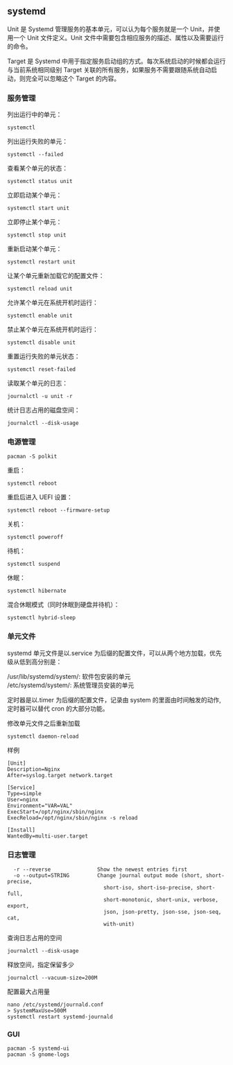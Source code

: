 ## systemd

Unit 是 Systemd 管理服务的基本单元，可以认为每个服务就是一个 Unit，并使用一个 Unit 文件定义。Unit 文件中需要包含相应服务的描述、属性以及需要运行的命令。

Target 是 Systemd 中用于指定服务启动组的方式。每次系统启动的时候都会运行与当前系统相同级别 Target 关联的所有服务，如果服务不需要跟随系统自动启动，则完全可以忽略这个 Target 的内容。

### 服务管理

列出运行中的单元：

```
systemctl
```

列出运行失败的单元：

```
systemctl --failed
```

查看某个单元的状态：

```
systemctl status unit
```

立即启动某个单元：

```
systemctl start unit
```

立即停止某个单元：

```
systemctl stop unit
```

重新启动某个单元：

```
systemctl restart unit
```

让某个单元重新加载它的配置文件：

```
systemctl reload unit
```

允许某个单元在系统开机时运行：

```
systemctl enable unit
```

禁止某个单元在系统开机时运行：

```
systemctl disable unit
```

重置运行失败的单元状态：

```
systemctl reset-failed
```

读取某个单元的日志：

```
journalctl -u unit -r
```

统计日志占用的磁盘空间：

```
journalctl --disk-usage
```

### 电源管理

```
pacman -S polkit
```

重启：

```
systemctl reboot
```

重启后进入 UEFI 设置：

```
systemctl reboot --firmware-setup
```

关机：

```
systemctl poweroff
```

待机：

```
systemctl suspend
```

休眠：

```
systemctl hibernate
```

混合休眠模式（同时休眠到硬盘并待机）：

```
systemctl hybrid-sleep
```

### 单元文件

systemd 单元文件是以.service 为后缀的配置文件，可以从两个地方加载，优先级从低到高分别是：

/usr/lib/systemd/system/: 软件包安装的单元<br />
/etc/systemd/system/: 系统管理员安装的单元

定时器是以.timer 为后缀的配置文件，记录由 system 的里面由时间触发的动作, 定时器可以替代 cron 的大部分功能。

修改单元文件之后重新加载

```
systemctl daemon-reload
```

样例

```
[Unit]
Description=Nginx
After=syslog.target network.target

[Service]
Type=simple
User=nginx
Environment="VAR=VAL"
ExecStart=/opt/nginx/sbin/nginx
ExecReload=/opt/nginx/sbin/nginx -s reload

[Install]
WantedBy=multi-user.target
```

### 日志管理

```
  -r --reverse               Show the newest entries first
  -o --output=STRING         Change journal output mode (short, short-precise,
                               short-iso, short-iso-precise, short-full,
                               short-monotonic, short-unix, verbose, export,
                               json, json-pretty, json-sse, json-seq, cat,
                               with-unit)

```

查询日志占用的空间

```
journalctl --disk-usage
```

释放空间，指定保留多少

```
journalctl --vacuum-size=200M
```

配置最大占用量

```
nano /etc/systemd/journald.conf
> SystemMaxUse=500M
systemctl restart systemd-journald
```

### GUI

```
pacman -S systemd-ui
pacman -S gnome-logs
```
